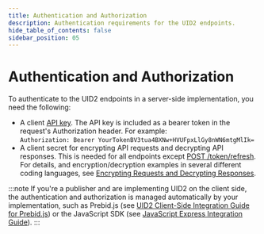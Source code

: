 ```yaml
---
title: Authentication and Authorization
description: Authentication requirements for the UID2 endpoints.
hide_table_of_contents: false
sidebar_position: 05
---
```


# Authentication and Authorization

To authenticate to the UID2 endpoints in a server-side implementation, you need the following:

- A client [API key](gs-credentials.md#api-key-and-client-secret). The API key is included as a bearer token in the request's Authorization header. For example:<br/>
  `Authorization: Bearer YourTokenBV3tua4BXNw+HVUFpxLlGy8nWN6mtgMlIk=`
- A client secret for encrypting API requests and decrypting API responses. This is needed for all endpoints except [POST&nbsp;/token/refresh](../endpoints/post-token-refresh.md). <br/>For details, and encryption/decryption examples in several different coding languages, see [Encrypting Requests and Decrypting Responses](gs-encryption-decryption.md).

:::note
If you're a publisher and are implementing UID2 on the client side, the authentication and authorization is managed automatically by your implementation, such as Prebid.js (see [UID2 Client-Side Integration Guide for Prebid.js](../guides/integration-prebid-client-side.md)) or the JavaScript SDK (see [JavaScript Express Integration Guide](../guides/publisher-client-side.md)).
:::
